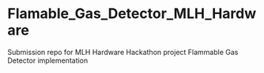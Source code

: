 # Flamable_Gas_Detector_MLH_Hardware
Submission repo for MLH Hardware Hackathon project Flammable Gas Detector implementation
